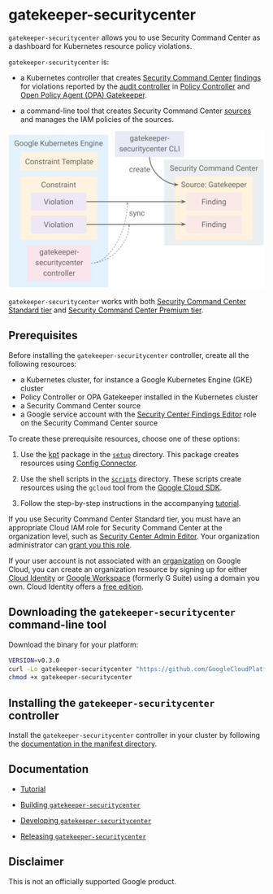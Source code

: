 # gatekeeper-securitycenter

`gatekeeper-securitycenter` allows you to use Security Command Center as a
dashboard for Kubernetes resource policy violations.

`gatekeeper-securitycenter` is:

-   a Kubernetes controller that creates
    [Security Command Center](https://cloud.google.com/security-command-center/docs)
    [findings](https://cloud.google.com/security-command-center/docs/reference/rest/v1/organizations.sources.findings)
    for violations reported by the
    [audit controller](https://cloud.google.com/anthos-config-management/docs/how-to/auditing-constraints)
    in
    [Policy Controller](https://cloud.google.com/anthos-config-management/docs/concepts/policy-controller)
    and
    [Open Policy Agent (OPA) Gatekeeper](https://github.com/open-policy-agent/gatekeeper).

-   a command-line tool that creates Security Command Center
    [sources](https://cloud.google.com/security-command-center/docs/reference/rest/v1/organizations.sources)
    and manages the IAM policies of the sources.

![Architecture](docs/architecture.svg)

`gatekeeper-securitycenter` works with both
[Security Command Center Standard tier](https://cloud.google.com/security-command-center/pricing#standard_tier_pricing)
and
[Security Command Center Premium tier](https://cloud.google.com/security-command-center/pricing#premium_tier_pricing).

## Prerequisites

Before installing the `gatekeeper-securitycenter` controller, create all the
following resources:

-   a Kubernetes cluster, for instance a Google Kubernetes Engine (GKE) cluster
-   Policy Controller or OPA Gatekeeper installed in the Kubernetes cluster
-   a Security Command Center source
-   a Google service account with the
    [Security Center Findings Editor](https://cloud.google.com/security-command-center/docs/access-control)
    role on the Security Command Center source

To create these prerequisite resources, choose one of these options:

1.  Use the [kpt](https://kpt.dev) package in the [`setup`](setup) directory.
    This package creates resources using
    [Config Connector](https://cloud.google.com/config-connector/docs/overview).

2.  Use the shell scripts in the [`scripts`](scripts) directory. These scripts
    create resources using the `gcloud` tool from the
    [Google Cloud SDK](https://cloud.google.com/sdk).

3.  Follow the step-by-step instructions in the accompanying
    [tutorial](https://cloud.google.com/architecture/reporting-policy-controller-audit-violations-security-command-center).

If you use Security Command Center Standard tier, you must have an appropriate
Cloud IAM role for Security Command Center at the organization level, such as
[Security Center Admin Editor](https://cloud.google.com/security-command-center/docs/access-control).
Your organization administrator can
[grant you this role](https://cloud.google.com/resource-manager/docs/access-control-org).

If your user account is not associated with an
[organization](https://cloud.google.com/resource-manager/docs/creating-managing-organization)
on Google Cloud, you can create an organization resource by signing up for
either [Cloud Identity](https://cloud.google.com/identity) or
[Google Workspace](https://workspace.google.com/) (formerly G Suite) using a
domain you own. Cloud Identity offers a
[free edition](https://gsuite.google.com/signup/gcpidentity/welcome).

## Downloading the `gatekeeper-securitycenter` command-line tool

Download the binary for your platform:

```sh
VERSION=v0.3.0
curl -Lo gatekeeper-securitycenter "https://github.com/GoogleCloudPlatform/gatekeeper-securitycenter/releases/download/${VERSION}/gatekeeper-securitycenter_$(uname -s)_$(uname -m)"
chmod +x gatekeeper-securitycenter
```

## Installing the `gatekeeper-securitycenter` controller

Install the `gatekeeper-securitycenter` controller in your cluster by following
the [documentation in the manifest directory](manifests/README.md).

## Documentation

-   [Tutorial](https://cloud.google.com/architecture/reporting-policy-controller-audit-violations-security-command-center)

-   [Building `gatekeeper-securitycenter`](docs/build.md)

-   [Developing `gatekeeper-securitycenter`](docs/development.md)

-   [Releasing `gatekeeper-securitycenter`](docs/release.md)

## Disclaimer

This is not an officially supported Google product.
